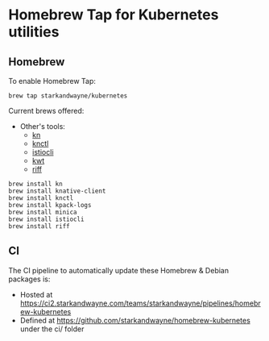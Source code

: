 # Homebrew Tap for Kubernetes utilities

## Homebrew

To enable Homebrew Tap:

```plain
brew tap starkandwayne/kubernetes
```

Current brews offered:

- Other's tools:
  - [kn](https://github.com/knative/client)
  - [knctl](https://github.com/cppforlife/knctl)
  - [istiocli](https://github.com/istio/istio)
  - [kwt](https://github.com/cppforlife/kwt)
  - [riff](https://github.com/projectriff/riff)

```plain
brew install kn
brew install knative-client
brew install knctl
brew install kpack-logs
brew install minica
brew install istiocli
brew install riff
```

## CI

The CI pipeline to automatically update these Homebrew & Debian packages is:

- Hosted at https://ci2.starkandwayne.com/teams/starkandwayne/pipelines/homebrew-kubernetes
- Defined at https://github.com/starkandwayne/homebrew-kubernetes under the ci/ folder
